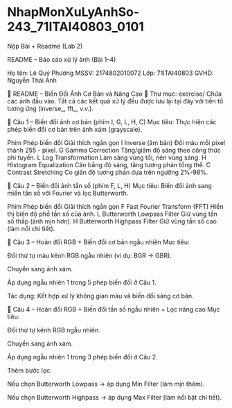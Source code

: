 # NhapMonXuLyAnhSo-243_71ITAI40803_0101
Nộp Bài + Readme (Lab 2)

README – Báo cáo xử lý ảnh (Bài 1–4)

Họ tên: Lê Quý Phương
MSSV: 2174802010072
Lớp: 71ITAI40803
GVHD: Nguyễn Thái Anh

📝 README – Biến Đổi Ảnh Cơ Bản và Nâng Cao
📁 Thư mục: exercise/
Chứa các ảnh đầu vào. Tất cả các kết quả xử lý đều được lưu lại tại đây với tiền tố tương ứng (inverse_, fft_, v.v.).

🔹 Câu 1 – Biến đổi ảnh cơ bản (phím I, G, L, H, C)
Mục tiêu: Thực hiện các phép biến đổi cơ bản trên ảnh xám (grayscale).

Phím	Phép biến đổi	Giải thích ngắn gọn
I	Inverse (âm bản)	Đổi màu mỗi pixel thành 255 - pixel.
G	Gamma Correction	Tăng/giảm độ sáng theo công thức phi tuyến.
L	Log Transformation	Làm sáng vùng tối, nén vùng sáng.
H	Histogram Equalization	Cân bằng độ sáng, tăng tương phản tổng thể.
C	Contrast Stretching	Co giãn độ tương phản dựa trên ngưỡng 2%-98%.

🔹 Câu 2 – Biến đổi ảnh tần số (phím F, L, H)
Mục tiêu: Biến đổi ảnh sang miền tần số với Fourier và lọc Butterworth.

Phím	Phép biến đổi	Giải thích ngắn gọn
F	Fast Fourier Transform (FFT)	Hiển thị biên độ phổ tần số của ảnh.
L	Butterworth Lowpass Filter	Giữ vùng tần số thấp (ảnh mịn hơn).
H	Butterworth Highpass Filter	Giữ vùng tần số cao (làm nổi chi tiết).

🔹 Câu 3 – Hoán đổi RGB + Biến đổi cơ bản ngẫu nhiên
Mục tiêu:

Đổi thứ tự màu kênh RGB ngẫu nhiên (ví dụ: BGR → GBR).

Chuyển sang ảnh xám.

Áp dụng ngẫu nhiên 1 trong 5 phép biến đổi ở Câu 1.

Tác dụng: Kết hợp xử lý không gian màu và biến đổi sáng cơ bản.

🔹 Câu 4 – Hoán đổi RGB + Biến đổi tần số ngẫu nhiên + Lọc nâng cao
Mục tiêu:

Đổi thứ tự kênh RGB ngẫu nhiên.

Chuyển sang ảnh xám.

Áp dụng ngẫu nhiên 1 trong 3 phép biến đổi ở Câu 2.

Thêm bước lọc:

Nếu chọn Butterworth Lowpass → áp dụng Min Filter (làm mịn thêm).

Nếu chọn Butterworth Highpass → áp dụng Max Filter (làm nổi bật chi tiết).
